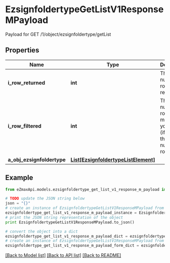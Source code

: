 # EzsignfoldertypeGetListV1ResponseMPayload

Payload for GET /1/object/ezsignfoldertype/getList

## Properties
Name | Type | Description | Notes
------------ | ------------- | ------------- | -------------
**i_row_returned** | **int** | The number of rows returned | 
**i_row_filtered** | **int** | The number of rows matching your filters (if any) or the total number of rows | 
**a_obj_ezsignfoldertype** | [**List[EzsignfoldertypeListElement]**](EzsignfoldertypeListElement.md) |  | 

## Example

```python
from eZmaxApi.models.ezsignfoldertype_get_list_v1_response_m_payload import EzsignfoldertypeGetListV1ResponseMPayload

# TODO update the JSON string below
json = "{}"
# create an instance of EzsignfoldertypeGetListV1ResponseMPayload from a JSON string
ezsignfoldertype_get_list_v1_response_m_payload_instance = EzsignfoldertypeGetListV1ResponseMPayload.from_json(json)
# print the JSON string representation of the object
print EzsignfoldertypeGetListV1ResponseMPayload.to_json()

# convert the object into a dict
ezsignfoldertype_get_list_v1_response_m_payload_dict = ezsignfoldertype_get_list_v1_response_m_payload_instance.to_dict()
# create an instance of EzsignfoldertypeGetListV1ResponseMPayload from a dict
ezsignfoldertype_get_list_v1_response_m_payload_form_dict = ezsignfoldertype_get_list_v1_response_m_payload.from_dict(ezsignfoldertype_get_list_v1_response_m_payload_dict)
```
[[Back to Model list]](../README.md#documentation-for-models) [[Back to API list]](../README.md#documentation-for-api-endpoints) [[Back to README]](../README.md)



